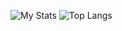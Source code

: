 ![My Stats](https://github-readme-stats.vercel.app/api?username=darkceius&show_icons=true&theme=github_dark_dimmed ) 
![Top Langs](https://github-readme-stats.vercel.app/api/top-langs/?username=darkceius&layout=compact&theme=github_dark_dimmed )
<!--
**darkceius/darkceius** is a ✨ _special_ ✨ repository because its `README.md` (this file) appears on your GitHub profile.

Here are some ideas to get you started:

- 🔭 I’m currently working on ...
- 🌱 I’m currently learning ...
- 👯 I’m looking to collaborate on ...
- 🤔 I’m looking for help with ...
- 💬 Ask me about ...
- 📫 How to reach me: ...
- 😄 Pronouns: ...
- ⚡ Fun fact: ...
-->
